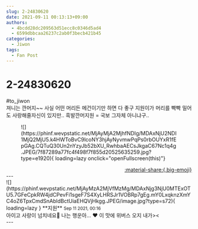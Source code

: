 ```yaml
---
slug: 2-24830620
date: 2021-09-11 00:13:13+09:00
authors:
  - 4bcdd28dc209563d51ecc8c0346d5ad4
  - 6599dbbcaa26237c2ab0f3becb421b45
categories:
  - Jiwon
tags:
  - Fan Post
---
```


# 2-24830620

<div class="post-container" markdown="1">
<div class="content-container md-sidebar__scrollwrap" markdown="1">

\#to_jiwon<br>져니는 깐머지~~ 사실 어떤 머리든 메건이기만 하면 다 좋구 지원이가 머리를 빡빡 밀어도 사랑해줄자신이 있지만.. 흑발깐머지원 = 국보 그자체 아니냐구..
<figure markdown="1">
![](https://phinf.wevpstatic.net/MjAyMjA2MjhfNDIg/MDAxNjU2NDI1MjQ2MjU5.k4HWToBvC9lcoNY3hjAyNyvmwPqPs0rbOUYxR1fEpGAg.CQTuQ30Un2nYzyJb52bXU_RwhbaAECsJkgaC67Nc1q4g.JPEG/7f87289a77fc4f498f7f855d20525635259.jpg?type=e1920){ loading=lazy onclick="openFullscreen(this)"}
</figure>


</div>
</div>

<div style="text-align: right;" markdown="1">
<a href="https://weverse.io/fromis9/fanpost/2-24830620" style="text-align: right;">:material-share:{.big-emoji}</a>
</div>
---

<div class="comments-container md-sidebar__scrollwrap" markdown="1">
<div class="comment" markdown="1">
<div class='id-container' markdown="1">
![](https://phinf.wevpstatic.net/MjAyMzA2MjVfMzMg/MDAxNjg3NjU0MTExOTU5.7GFeCpkRW4jdCPevFi1sgeF7S4XyLHRSJr1VOBRp7gEg.mY0LxqknzXmYC4oZ6TpxCmdSnAbldBctUiaEHQVjHkgg.JPEG/image.jpg?type=s72){ loading=lazy }
**<span class="artist">지원</span>** <small>Sep 11 2021, 00:16</small><br>
</div>
<div class='comment-body' markdown="1">
아이고 사랑이 넘치네요🥰 나는 행운아... ❤️ 이 맛에 위버스 오지 내가><
</div>
</div>
</div>
---
